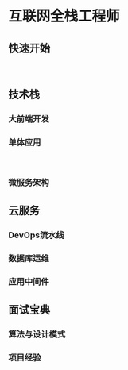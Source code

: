 # 互联网全栈工程师

## 快速开始

<Linkcard 
  url="" 
  title="HelloWord"  
  description="Hello Word一镜到底"
  logo="/blog/icon/devops.png"
  />  

<Linkcard 
  url="" 
  title="Common"
  logo="/blog/icon/api.png"
  />  
<Linkcard 
  url="" 
  title="Debug"
  logo="/blog/icon/debug.png"
  />  

<Linkcard 
  url="" 
  title="Tools"
  logo="/blog/icon/tools.png"
  />  

## 技术栈

### 大前端开发

 <Linkcard 
  url="./webapp/vuejs/" 
  title="Vuejs"  
  logo="/blog/icon/vue.png"
  />

  <Linkcard 
  url="" 
  title="IOS开发"  
  logo="/blog/icon/apple.png"
  />

  <Linkcard 
  url="" 
  title="微信小程序"  
  logo="/blog/icon/wechat.png"
  />

  <Linkcard 
  url="./webapp/vitepress/" 
  title="Vitepress"  
  logo="/blog/icon/vitepress.png"
  />

### 单体应用

<br/>

 <Linkcard 
  url="" 
  title="Java"  
  logo="/blog/icon/java.png"
  />

<Linkcard 
  url="" 
  title="SpringBoot"  
  logo="/blog/icon/springboot.png"
  />

### 微服务架构

  <Linkcard 
  url="" 
  title="SpringCloud"  
  logo="/blog/icon/springcloud.png"
  />

## 云服务

### DevOps流水线

<Linkcard 
  url="./devops/jenkins/" 
  title="Jenkins"  
  logo="/blog/icon/jenkins.png"
  />

 <Linkcard 
  url="" 
  title="GitLab"  
  logo="/blog/icon/gitlab.png"
  />

 <Linkcard 
  url="" 
  title="GitHub"  
  logo="/blog/icon/github.png"
  />

 <Linkcard 
  url="./devops/docker/" 
  title="Docker"  
  logo="/blog/icon/docker.png"
  />

 <Linkcard 
  url="" 
  title="K8S"  
  logo="/blog/icon/k8s.png"
  />

### 数据库运维

<Linkcard 
  url="" 
  title="MySQL"  
  logo="/blog/icon/mysql.png"
  />

  <Linkcard 
  url="" 
  title="Redis"  
  logo="/blog/icon/redis.png"
  />

  <Linkcard 
  url="" 
  title="MongoDB"  
  logo="/blog/icon/mongodb.png"
  />

### 应用中间件

  <Linkcard 
  url="" 
  title="Nginx"  
  logo="/blog/icon/nginx.png"
  />

  <Linkcard 
  url="" 
  title="ZooKeeper"  
  logo="/blog/icon/zookeeper.png"
  />

 <Linkcard 
  url="" 
  title="KafKa"  
  logo="/blog/icon/kafka.png"
  />

## 面试宝典

### 算法与设计模式

 <Linkcard 
  url="" 
  title="LeetCode"  
  logo="/blog/icon/leetcode.png"
  />

### 项目经验

<Linkcard 
  url="" 
  title="Easy-Bilibili"  
  logo="/blog/icon/easy-bilibili.png"
  /> 

<Linkcard 
  url="" 
  title="统一认证中心"  
  description="从统一认证中心开始"
  logo="/blog/icon/login.png"
  /> 
